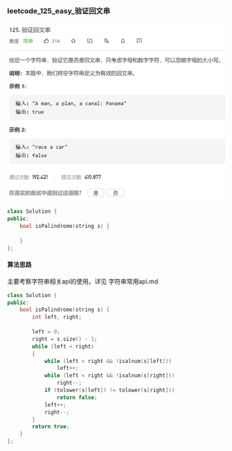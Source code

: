 ### leetcode_125_easy_验证回文串

![image-20210118152102502](leetcode_125_easy_验证回文串.assets/image-20210118152102502.png)

```c++
class Solution {
public:
    bool isPalindrome(string s) {

    }
};
```

#### 算法思路

主要考察字符串相关api的使用。详见 字符串常用api.md

```c++
class Solution {
public:
	bool isPalindrome(string s) {
		int left, right;

		left = 0;
		right = s.size() - 1;
		while (left < right)
		{
			while (left < right && !isalnum(s[left]))
				left++;
			while (left < right && !isalnum(s[right]))
				right--;
			if (tolower(s[left]) != tolower(s[right]))
				return false;
            left++;
            right--;
		}
		return true;
	}
};
```

